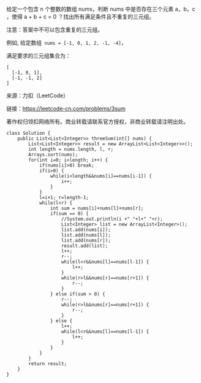 给定一个包含 n 个整数的数组 nums，判断 nums 中是否存在三个元素 a，b，c ，使得 a + b + c = 0 ？找出所有满足条件且不重复的三元组。

注意：答案中不可以包含重复的三元组。

例如, 给定数组` nums = [-1, 0, 1, 2, -1, -4]`，

满足要求的三元组集合为：
```
[
  [-1, 0, 1],
  [-1, -1, 2]
]
```

来源：力扣（LeetCode）

链接：https://leetcode-cn.com/problems/3sum

著作权归领扣网络所有。商业转载请联系官方授权，非商业转载请注明出处。

```
class Solution {
    public List<List<Integer>> threeSum(int[] nums) {
        List<List<Integer>> result = new ArrayList<List<Integer>>();
        int length = nums.length, l, r;
        Arrays.sort(nums);
        for(int i=0; i<length; i++) {
            if(nums[i]>0) break;
            if(i>0) {
                while(i<length&&nums[i]==nums[i-1]) {
                    i++;
                }
            }
            l=i+1; r=length-1;
            while(l<r) {
                int sum = nums[i]+nums[l]+nums[r];
                if(sum == 0) {
                    //System.out.println(i +" "+l+" "+r);
                    List<Integer> list = new ArrayList<Integer>();
                    list.add(nums[i]);
                    list.add(nums[l]);
                    list.add(nums[r]);
                    result.add(list);
                    l++;
                    r--;
                    while(l<r&&nums[l]==nums[l-1]) {
                        l++;
                    }
                    while(r>l&&nums[r]==nums[r+1]) {
                        r--;
                    }
                } else if(sum > 0) {
                    r--;
                    while(r>l&&nums[r]==nums[r+1]) {
                        r--;
                    }
                } else {
                    l++;
                    while(l<r&&nums[l]==nums[l-1]) {
                        l++;
                    }
                }
            }
        }
        return result;
    }
}
```